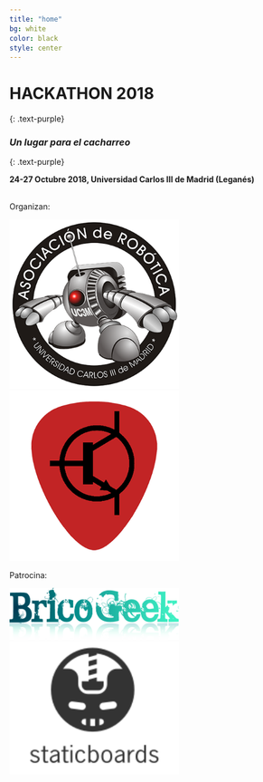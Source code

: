 ```yaml
---
title: "home"
bg: white
color: black
style: center
---
```


# HACKATHON 2018
{: .text-purple}

### *Un lugar para el cacharreo*
{: .text-purple}

**24-27 Octubre 2018, Universidad Carlos III de Madrid (Leganés)**

<br>
Organizan:

<a href="http://asrob.uc3m.es"><img src="img/logo_400x400.png" alt="logo asrob" width="300"></a>
<a href="http://uc3music.github.io/"><img src="img/pick.png" alt="logo uc3music" width="300"></a>

Patrocina:

<a href="http://tienda.bricogeek.com/"><img src="img/bricogeek-220.png" alt="logo bricogeek" width="300"></a>
<a href="http://staticboards.com/"><img src="img/staticboards.svg" alt="logo staticboards" width="300"></a>
